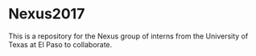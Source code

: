 # Nexus2017
This is a repository for the Nexus group of interns from the University of Texas at El Paso to collaborate.
